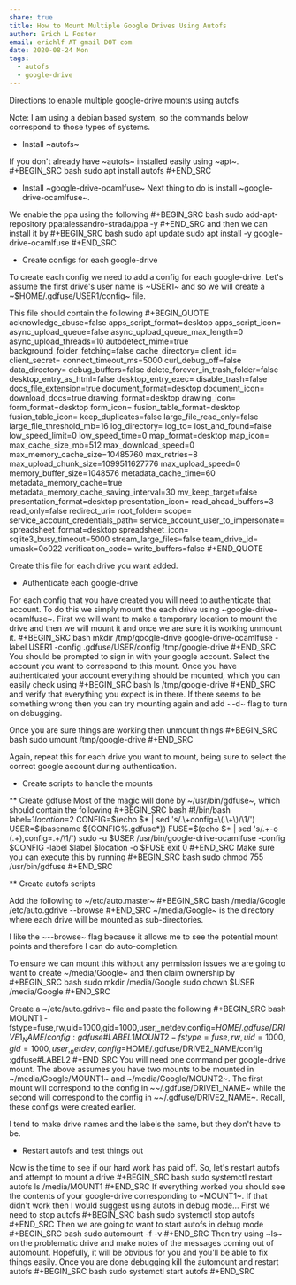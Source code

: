 ```yaml
---
share: true
title: How to Mount Multiple Google Drives Using Autofs
author: Erich L Foster
email: erichlf AT gmail DOT com
date: 2020-08-24 Mon
tags:        
  - autofs
  - google-drive
---
```

Directions to enable multiple google-drive mounts using autofs

Note: I am using a debian based system, so the commands below correspond to those types of systems.

* Install ~autofs~

If you don't already have ~autofs~ installed easily using ~apt~.
#+BEGIN_SRC bash
  sudo apt install autofs
#+END_SRC

* Install ~google-drive-ocamlfuse~
Next thing to do is install ~google-drive-ocamlfuse~.

We enable the ppa using the following
#+BEGIN_SRC bash
  sudo add-apt-repository ppa:alessandro-strada/ppa -y
#+END_SRC
and then we can install it by
#+BEGIN_SRC bash
  sudo apt update
  sudo apt install -y google-drive-ocamlfuse
#+END_SRC

* Create configs for each google-drive

To create each config we need to add a config for each google-drive. Let's assume the first drive's
user name is ~USER1~ and so we will create a ~$HOME/.gdfuse/USER1/config~ file.

This file should contain the following
#+BEGIN_QUOTE
acknowledge_abuse=false
apps_script_format=desktop
apps_script_icon=
async_upload_queue=false
async_upload_queue_max_length=0
async_upload_threads=10
autodetect_mime=true
background_folder_fetching=false
cache_directory=
client_id=
client_secret=
connect_timeout_ms=5000
curl_debug_off=false
data_directory=
debug_buffers=false
delete_forever_in_trash_folder=false
desktop_entry_as_html=false
desktop_entry_exec=
disable_trash=false
docs_file_extension=true
document_format=desktop
document_icon=
download_docs=true
drawing_format=desktop
drawing_icon=
form_format=desktop
form_icon=
fusion_table_format=desktop
fusion_table_icon=
keep_duplicates=false
large_file_read_only=false
large_file_threshold_mb=16
log_directory=
log_to=
lost_and_found=false
low_speed_limit=0
low_speed_time=0
map_format=desktop
map_icon=
max_cache_size_mb=512
max_download_speed=0
max_memory_cache_size=10485760
max_retries=8
max_upload_chunk_size=1099511627776
max_upload_speed=0
memory_buffer_size=1048576
metadata_cache_time=60
metadata_memory_cache=true
metadata_memory_cache_saving_interval=30
mv_keep_target=false
presentation_format=desktop
presentation_icon=
read_ahead_buffers=3
read_only=false
redirect_uri=
root_folder=
scope=
service_account_credentials_path=
service_account_user_to_impersonate=
spreadsheet_format=desktop
spreadsheet_icon=
sqlite3_busy_timeout=5000
stream_large_files=false
team_drive_id=
umask=0o022
verification_code=
write_buffers=false
#+END_QUOTE

Create this file for each drive you want added.

* Authenticate each google-drive

For each config that you have created you will need to authenticate that account. To do this we simply
mount the each drive using ~google-drive-ocamlfuse~. First we will want to make a temporary location to
mount the drive and then we will mount it and once we are sure it is working unmount it.
#+BEGIN_SRC bash
  mkdir /tmp/google-drive
  google-drive-ocamlfuse -label USER1 -config .gdfuse/USER/config /tmp/google-drive
#+END_SRC
You should be prompted to sign in with your google account. Select the account you want to correspond
to this mount. Once you have authenticated your account everything should be mounted, which you can
easily check using
#+BEGIN_SRC bash
  ls /tmp/google-drive
#+END_SRC
and verify that everything you expect is in there. If there seems to be something wrong then you can
try mounting again and add ~-d~ flag to turn on debugging.

Once you are sure things are working then unmount things
#+BEGIN_SRC bash
  sudo umount /tmp/google-drive
#+END_SRC

Again, repeat this for each drive you want to mount, being sure to select the correct google account
during authentication.

* Create scripts to handle the mounts

** Create gdfuse
Most of the magic will done by ~/usr/bin/gdfuse~, which should contain the following
#+BEGIN_SRC bash
  #!/bin/bash
  label=$1
  location=$2
  CONFIG=$(echo $* | sed 's/.\+config=\(.\+\)/\1/')
  USER=$(basename ${CONFIG%.gdfuse*})
  FUSE=$(echo $* | sed 's/.\+-o \(.\+\),config=.\+/\1/')
  sudo -u $USER /usr/bin/google-drive-ocamlfuse -config $CONFIG -label $label $location -o $FUSE
  exit 0
#+END_SRC
Make sure you can execute this by running
#+BEGIN_SRC bash
sudo chmod 755 /usr/bin/gdfuse
#+END_SRC

** Create autofs scripts

Add the following to ~/etc/auto.master~
#+BEGIN_SRC bash
  /media/Google /etc/auto.gdrive --browse
#+END_SRC
~/media/Google~ is the directory where each drive will be mounted as sub-directories.

I like the ~--browse~ flag because it allows me to see the potential mount points and therefore I can do auto-completion.

To ensure we can mount this without any permission issues we are going to want to create ~/media/Google~ and then claim
ownership by
#+BEGIN_SRC bash
  sudo mkdir /media/Google
  sudo chown $USER /media/Google
#+END_SRC

Create a ~/etc/auto.gdrive~ file and paste the following
#+BEGIN_SRC bash
  MOUNT1 -fstype=fuse,rw,uid=1000,gid=1000,user,_netdev,config=$HOME/.gdfuse/DRIVE1_NAME/config :gdfuse\#LABEL1
  MOUNT2 -fstype=fuse,rw,uid=1000,gid=1000,user,_netdev,config=$HOME/.gdfuse/DRIVE2_NAME/config :gdfuse\#LABEL2
#+END_SRC
You will need one command per google-drive mount. The above assumes you have two mounts to be mounted in
~/media/Google/MOUNT1~ and ~/media/Google/MOUNT2~. The first mount will correspond to the config in
~~/.gdfuse/DRIVE1_NAME~ while the second will correspond to the config in ~~/.gdfuse/DRIVE2_NAME~. Recall, these configs
were created earlier.

I tend to make drive names and the labels the same, but they don't have to be.

* Restart autofs and test things out

Now is the time to see if our hard work has paid off. So, let's restart autofs and attempt to mount a drive
#+BEGIN_SRC bash
  sudo systemctl restart autofs
  ls /media/MOUNT1
#+END_SRC
If everything worked you should see the contents of your google-drive corresponding to ~MOUNT1~. If that didn't work
then I would suggest using autofs in debug mode... First we need to stop autofs
#+BEGIN_SRC bash
sudo systemctl stop autofs
#+END_SRC
Then we are going to want to start autofs in debug mode
#+BEGIN_SRC bash
  sudo automount -f -v
#+END_SRC
Then try using ~ls~ on the problematic drive and make notes of the messages coming out of automount. Hopefully, it
will be obvious for you and you'll be able to fix things easily. Once you are done debugging kill the automount and
restart autofs
#+BEGIN_SRC bash
  sudo systemctl start autofs
#+END_SRC
